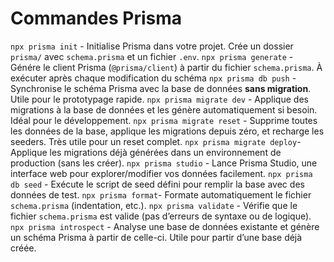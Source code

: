 # Commandes Prisma

`npx prisma init`  - Initialise Prisma dans votre projet. Crée un dossier `prisma/` avec `schema.prisma` et un fichier `.env`.
`npx prisma generate` - Génére le client Prisma (`@prisma/client`) à partir du fichier `schema.prisma`. À exécuter après chaque modification du schéma
`npx prisma db push` - Synchronise le schéma Prisma avec la base de données **sans migration**. Utile pour le prototypage rapide. 
`npx prisma migrate dev` - Applique des migrations à la base de données et les génère automatiquement si besoin. Idéal pour le développement.
`npx prisma migrate reset` - Supprime toutes les données de la base, applique les migrations depuis zéro, et recharge les seeders. Très utile pour un reset complet.
`npx prisma migrate deploy`- Applique les migrations déjà générées dans un environnement de production (sans les créer). 
`npx prisma studio` - Lance Prisma Studio, une interface web pour explorer/modifier vos données facilement.
`npx prisma db seed` - Exécute le script de seed défini pour remplir la base avec des données de test. 
`npx prisma format`- Formate automatiquement le fichier `schema.prisma` (indentation, etc.).
`npx prisma validate` - Vérifie que le fichier `schema.prisma` est valide (pas d’erreurs de syntaxe ou de logique).         
`npx prisma introspect` - Analyse une base de données existante et génère un schéma Prisma à partir de celle-ci. Utile pour partir d’une base déjà créée.
